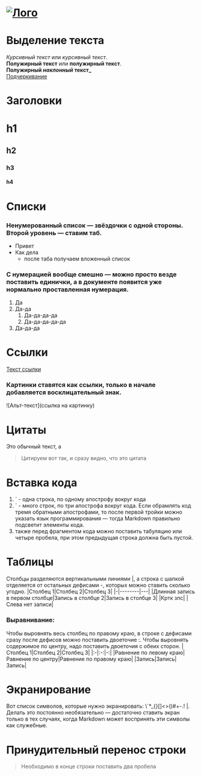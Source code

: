 # [![Лого](https://assets.htmlacademy.ru/img/logo.v2.svg)](https://htmlacademy.ru/blog/git/markdown)

# Выделение текста
*Курсивный текст* или _курсивный текст_.  
**Полужирный текст** или __полужирный текст__.  
**Полужирный _наклонный_ текст_**  
<u>Подчеркивание</u>

# Заголовки
# h1
## h2
### h3
#### h4

# Списки
### Ненумерованный список — звёздочки с одной стороны. Второй уровень — ставим таб.
* Привет
* Как дела
    * после таба получаем вложенный список

### С нумерацией вообще смешно — можно просто везде поставить единички, а в документе появится уже нормально проставленная нумерация.

1. Да
1. Да-да
    1. Да-да-да-да
    1. Да-да-да-да-да
1. Да-да-да

# Ссылки
[Текст ссылки](https://htmlacademy.ru)

### Картинки ставятся как ссылки, только в начале добавляется восклицательный знак.
![Альт-текст](ссылка на картинку)

# Цитаты
Это обычный текст, а
> Цитируем вот так, и сразу видно, что это цитата

# Вставка кода
1. ` - одна строка, по одному апострофу вокруг кода
1. ` - много строк, по три апострофа вокруг кода. Если обрамлять код тремя обратными апострофами, то после первой тройки можно указать язык программирования — тогда Markdown правильно подсветит элементы кода.
1. также перед фрагментом кода можно поставить табуляцию или четыре пробела, при этом предыдущая строка должна быть пустой.

# Таблицы
Столбцы разделяются вертикальными линиями |, а строка с шапкой отделяется от остальных дефисами -, которых можно ставить сколько угодно.
|Столбец 1|Столбец 2|Столбец 3|
|-|--------|---|
|Длинная запись в первом столбце|Запись в столбце 2|Запись в столбце 3|
|Кртк зпс| |Слева нет записи|

### Выравнивание:
Чтобы выровнять весь столбец по правому краю, в строке с дефисами сразу после дефисов можно поставить двоеточие :. Чтобы выровнять содержимое по центру, надо поставить двоеточия с обеих сторон.
|Столбец 1|Столбец 2|Столбец 3|
|:-|:-:|-:|
|Равнение по левому краю|Равнение по центру|Равнение по правому краю|
|Запись|Запись|Запись|

# Экранирование
Вот список символов, которые нужно экранировать: \\`*_{}[]<>()#+-.! |. Делать это постоянно необязательно — достаточно ставить экран только в тех случаях, когда Markdown может воспринять эти символы как служебные.

# Принудительный перенос строки
> Необходимо в конце строки поставить два пробела

